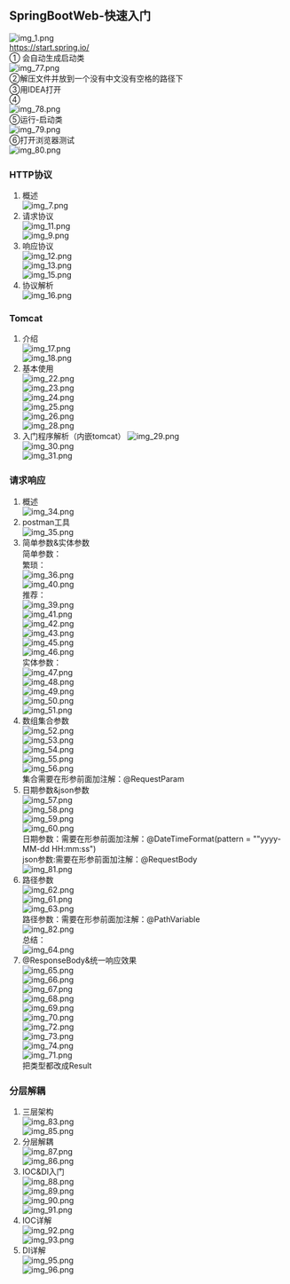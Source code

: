 ##  SpringBootWeb-快速入门  
![img_1.png](image/image7/img_1.png)    
https://start.spring.io/  
①  会自动生成启动类  
![img_77.png](image/image7/img_77.png)  
②解压文件并放到一个没有中文没有空格的路径下  
③用IDEA打开  
④  
![img_78.png](image/image7/img_78.png)  
⑤运行-启动类  
![img_79.png](image/image7/img_79.png)  
⑥打开浏览器测试  
![img_80.png](image/image7/img_80.png)  

###  HTTP协议  
1.  概述  
![img_7.png](image/image7/img_7.png)  
2.  请求协议  
![img_11.png](image/image7/img_11.png)  
![img_9.png](image/image7/img_9.png)  
3.  响应协议  
![img_12.png](image/image7/img_12.png)  
![img_13.png](image/image7/img_13.png)  
![img_15.png](image/image7/img_15.png)  
4.  协议解析  
![img_16.png](image/image7/img_16.png)  
###  Tomcat  
1.  介绍  
![img_17.png](image/image7/img_17.png)  
![img_18.png](image/image7/img_18.png)  
2.  基本使用  
![img_22.png](image/image7/img_22.png)  
![img_23.png](image/image7/img_23.png)  
![img_24.png](image/image7/img_24.png)  
![img_25.png](image/image7/img_25.png)  
![img_26.png](image/image7/img_26.png)  
![img_28.png](image/image7/img_28.png)  
3.  入门程序解析（内嵌tomcat） 
![img_29.png](image/image7/img_29.png)  
![img_30.png](image/image7/img_30.png)  
![img_31.png](image/image7/img_31.png)  
###  请求响应  
1.  概述  
![img_34.png](image/image7/img_34.png)  
2.  postman工具  
![img_35.png](image/image7/img_35.png)  
3.  简单参数&实体参数  
简单参数：  
繁琐：  
![img_36.png](image/image7/img_36.png)  
![img_40.png](image/image7/img_40.png)  
推荐：  
![img_39.png](image/image7/img_39.png)   
![img_41.png](image/image7/img_41.png)  
![img_42.png](image/image7/img_42.png)  
![img_43.png](image/image7/img_43.png)  
![img_45.png](image/image7/img_45.png)  
![img_46.png](image/image7/img_46.png)  
实体参数：  
![img_47.png](image/image7/img_47.png)   
![img_48.png](image/image7/img_48.png)  
![img_49.png](image/image7/img_49.png)  
![img_50.png](image/image7/img_50.png)  
![img_51.png](image/image7/img_51.png)  
4.  数组集合参数  
![img_52.png](image/image7/img_52.png)  
![img_53.png](image/image7/img_53.png)  
![img_54.png](image/image7/img_54.png)  
![img_55.png](image/image7/img_55.png)  
![img_56.png](image/image7/img_56.png)  
集合需要在形参前面加注解：@RequestParam  
5.  日期参数&json参数  
![img_57.png](image/image7/img_57.png)  
![img_58.png](image/image7/img_58.png)  
![img_59.png](image/image7/img_59.png)  
![img_60.png](image/image7/img_60.png)  
日期参数：需要在形参前面加注解：@DateTimeFormat(pattern = ""yyyy-MM-dd HH:mm:ss")   
json参数:需要在形参前面加注解：@RequestBody  
![img_81.png](image/image7/img_81.png)  
6.  路径参数  
![img_62.png](image/image7/img_62.png)  
![img_61.png](image/image7/img_61.png)  
![img_63.png](image/image7/img_63.png)  
路径参数：需要在形参前面加注解：@PathVariable  
![img_82.png](image/image7/img_82.png)  
总结：  
![img_64.png](image/image7/img_64.png)  
7.  @ResponseBody&统一响应效果  
![img_65.png](image/image7/img_65.png)  
![img_66.png](image/image7/img_66.png)  
![img_67.png](image/image7/img_67.png)  
![img_68.png](image/image7/img_68.png)  
![img_69.png](image/image7/img_69.png)  
![img_70.png](image/image7/img_70.png)  
![img_72.png](image/image7/img_72.png)  
![img_73.png](image/image7/img_73.png)  
![img_74.png](image/image7/img_74.png)  
![img_71.png](image/image7/img_71.png)  
把类型都改成Result  
###  分层解耦  
1.  三层架构  
![img_83.png](image/image7/img_83.png)  
![img_85.png](image/image7/img_85.png)  
2.  分层解耦   
![img_87.png](image/image7/img_87.png)  
![img_86.png](image/image7/img_86.png)  
3.  IOC&DI入门  
![img_88.png](image/image7/img_88.png)  
![img_89.png](image/image7/img_89.png)  
![img_90.png](image/image7/img_90.png)  
![img_91.png](image/image7/img_91.png)  
4.  IOC详解  
![img_92.png](image/image7/img_92.png)  
![img_93.png](image/image7/img_93.png)  
5.  DI详解  
![img_95.png](image/image7/img_95.png)  
![img_96.png](image/image7/img_96.png)  


 